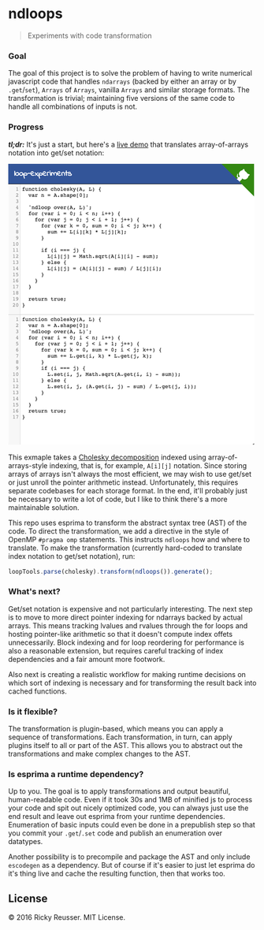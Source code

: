 # ndloops

> Experiments with code transformation

### Goal

The goal of this project is to solve the problem of having to write numerical javascript code that handles `ndarrays` (backed by either an array or by `.get`/`set`), `Arrays` of `Arrays`, vanilla `Arrays` and similar storage formats. The transformation is trivial; maintaining five versions of the same code to handle all combinations of inputs is not.

### Progress

***tl;dr:*** It's just a start, but here's a [live demo](http://rreusser.github.io/loop-experiments) that translates array-of-arrays notation into get/set notation:

[![Example](images/example.png)](https://rreusser.github.io/loop-experiments)

This exmaple takes a [Cholesky decomposition](https://en.wikipedia.org/wiki/Cholesky_decomposition) indexed using array-of-arrays-style indexing, that is, for example, `A[i][j]` notation. Since storing arrays of arrays isn't always the most efficient, we may wish to use get/set or just unroll the pointer arithmetic instead. Unfortunately, this requires separate codebases for each storage format. In the end, it'll probably just be necessary to write a lot of code, but I like to think there's a more maintainable solution.

This repo uses esprima to transform the abstract syntax tree (AST) of the code. To direct the transformation, we add a directive in the style of OpenMP `#pragma omp` statements. This instructs `ndloops` how and where to translate. To make the transformation (currently hard-coded to translate index notation to get/set notation), run:

```javascript
loopTools.parse(cholesky).transform(ndloops()).generate();
```

### What's next?

Get/set notation is expensive and not particularly interesting. The next step is to move to more direct pointer indexing for ndarrays backed by actual arrays. This means tracking lvalues and rvalues through the for loops and hosting pointer-like arithmetic so that it doesn't compute index offets unnecessarily. Block indexing and for loop reordering for performance is also a reasonable extension, but requires careful tracking of index dependencies and a fair amount more footwork.

Also next is creating a realistic workflow for making runtime decisions on which sort of indexing is necessary and for transforming the result back into cached functions.

### Is it flexible?

The transformation is plugin-based, which means you can apply a sequence of transformations. Each transformation, in turn, can apply plugins itself to all or part of the AST. This allows you to abstract out the transformations and make complex changes to the AST.

### Is esprima a runtime dependency?

Up to you. The goal is to apply transformations and output beautiful, human-readable code. Even if it took 30s and 1MB of minified js to process your code and spit out nicely optimized code, you can always just use the end result and leave out esprima from your runtime dependencies. Enumeration of basic inputs could even be done in a prepublish step so that you commit your `.get`/`.set` code and publish an enumeration over datatypes.

Another possibility is to precompile and package the AST and only include `escodegen` as a dependency. But of course if it's easier to just let esprima do it's thing live and cache the resulting function, then that works too.

## License

&copy; 2016 Ricky Reusser. MIT License.
